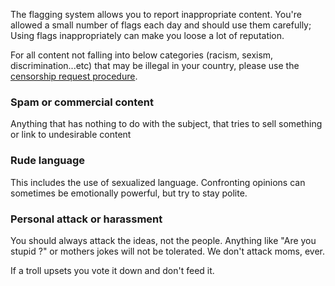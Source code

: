 The flagging system allows you to report inappropriate content. You're allowed a small number of
flags each day and should use them carefully; Using flags inappropriately can make you loose a lot 
of reputation.

For all content not falling into below categories (racism, sexism, discrimination...etc) that may be
illegal in your country, please use the [censorship request procedure](/help/censorship_requests).


### Spam or commercial content
    
  Anything that has nothing to do with the subject, that tries to sell something or link to
  undesirable content


### Rude language

  This includes the use of sexualized language. Confronting opinions can sometimes be emotionally
  powerful, but try to stay polite.

  
### Personal attack or harassment

  You should always attack the ideas, not the people. Anything like "Are you stupid ?" or mothers
  jokes will not be tolerated. We don't attack moms, ever.
  
  If a troll upsets you vote it down and don't feed it.

  